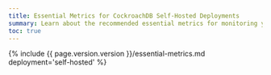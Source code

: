 ```yaml
---
title: Essential Metrics for CockroachDB Self-Hosted Deployments
summary: Learn about the recommended essential metrics for monitoring your CockroachDB self-hosted cluster.
toc: true
---
```


{% include {{ page.version.version }}/essential-metrics.md deployment='self-hosted' %}
